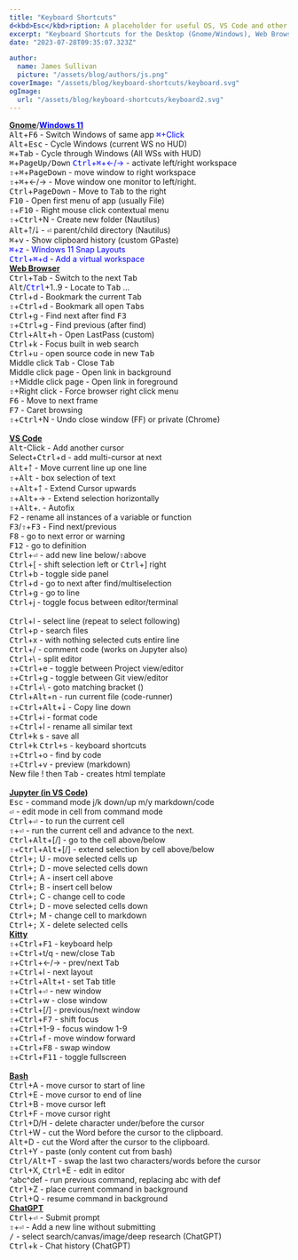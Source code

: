 ```yaml
---
title: "Keyboard Shortcuts"
d<kbd>Esc</kbd>ription: A placeholder for useful OS, VS Code and other keyboard shortcuts
excerpt: "Keyboard Shortcuts for the Desktop (Gnome/Windows), Web Browsers, and VS Code"
date: "2023-07-28T09:35:07.323Z"

author:
  name: James Sullivan
  picture: "/assets/blog/authors/js.png"
coverImage: "/assets/blog/keyboard-shortcuts/keyboard.svg"
ogImage:
  url: "/assets/blog/keyboard-shortcuts/keyboard2.svg"
---
```



<div class="grid-container">
<div style="">
<div class="l-font-size">
  <a href="https://help.gnome.org/users/gnome-help/s<kbd>Tab</kbd>le/shell-keyboard-shortcuts.html.en"><b>Gnome</b></a>/<a href="https://www.customguide.com/cheat-sheet/windows-11-quick-reference.pdf"><span style="color:Blue;font-weight: bold;">Windows 11</span></a>
</div>
<kbd>Alt</kbd>+<kbd>F6</kbd> - Switch Windows of same app  <span style="color:Blue;"><kbd>⌘</kbd>+Click</span><br>
<kbd>Alt</kbd>+<kbd>Esc</kbd> - Cycle Windows (current WS no HUD)<br>
<kbd>⌘</kbd>+<kbd>Tab</kbd> - Cycle through Windows (All WSs with HUD)<br>
<kbd>⌘</kbd>+<kbd>PageUp/Down</kbd> <span style="color:Blue;"><kbd>Ctrl</kbd>+<kbd>⌘</kbd>+←/→</span> - activate left/right workspace &nbsp;<br>
<kbd>⇧</kbd>+<kbd>⌘</kbd>+<kbd>PageDown</kbd> - move window to right workspace<br>
<kbd>⇧</kbd>+<kbd>⌘</kbd>+←/→ - Move window one monitor to left/right.<br>
<kbd>Ctrl</kbd>+<kbd>PageDown</kbd> - Move to <kbd>Tab</kbd> to the right<br>
<kbd>F10</kbd> - Open first menu of app (usually File)<br>
<kbd>⇧</kbd>+<kbd>F10</kbd> - Right mouse click contextual menu<br>
<kbd>⇧</kbd>+<kbd>Ctrl</kbd>+N - Create new folder (Nautilus)<br>
<kbd>Alt</kbd>+￪/￬ - <kbd>⏎</kbd> parent/child directory (Nautilus)<br>
<kbd>⌘</kbd>+v - Show clipboard history (custom GPaste)<br>
<span style="color:Blue;"><kbd>⌘</kbd>+z</span> - <span style="color:Blue;">Windows 11 Snap Layouts</span><br>
<span style="color:Blue;"><kbd>Ctrl</kbd>+<kbd>⌘</kbd>+d</span> - <span style="color:Blue;">Add a virtual workspace</span><br>
</div>
<div style="">
<div class="l-font-size">
   <a href="https://www.minitool.com/news/keyboard-shortcuts-for-all-web-browsers.html" style="font-weight: bold;">Web Browser</a>
</div>
<kbd>Ctrl</kbd>+<kbd>Tab</kbd> - Switch to the next <kbd>Tab</kbd><br>
<kbd>Alt</kbd>/<span style="color:Blue;"><kbd>Ctrl</kbd></span>+1..9 - Locate to <kbd>Tab</kbd> ...<br>
<kbd>Ctrl</kbd>+d - Bookmark the current <kbd>Tab</kbd><br>
<kbd>⇧</kbd>+<kbd>Ctrl</kbd>+d - Bookmark all open <kbd>Tab</kbd>s<br>
<kbd>Ctrl</kbd>+g - Find next after find <kbd>F3</kbd><br>
<kbd>⇧</kbd>+<kbd>Ctrl</kbd>+g - Find previous (after find)<br>
<kbd>Ctrl</kbd>+<kbd>Alt</kbd>+h - Open LastPass (custom)<br>
<kbd>Ctrl</kbd>+k - Focus built in web search<br>
<kbd>Ctrl</kbd>+u - open source code in new <kbd>Tab</kbd><br>
Middle click <kbd>Tab</kbd> - Close <kbd>Tab</kbd><br>
Middle click page - Open link in background<br>
<kbd>⇧</kbd>+Middle click page - Open link in foreground<br>
<kbd>⇧</kbd>+Right click - Force browser right click menu<br>
<kbd>F6</kbd> - Move to next frame<br>
<kbd>F7</kbd> - Caret browsing<br>
<kbd>⇧</kbd>+<kbd>Ctrl</kbd>+N - Undo close window (FF) or private (Chrome)<br>
</div>
</div>
<br>

<div class="grid-container">
<div style="">
<div class="l-font-size">
   <a href="https://code.visualstudio.com/shortcuts/keyboard-shortcuts-linux.pdf" style="font-weight:bold;">VS Code</a>
</div>
<kbd>Alt</kbd>-Click - Add another cursor<br>
Select+<kbd>Ctrl</kbd>+d - add multi-cursor at next<br>
<kbd>Alt</kbd>+￪ - Move current line up one line<br>
<kbd>⇧</kbd>+<kbd>Alt</kbd> - box selection of text<br>
<kbd>⇧</kbd>+<kbd>Alt</kbd>+￪ - Extend Cursor upwards<br>
<kbd>⇧</kbd>+<kbd>Alt</kbd>+→ - Extend selection horizontally<br>
<kbd>⇧</kbd>+<kbd>Alt</kbd>+. - Autofix<br>
<kbd>F2</kbd> - rename all instances of a variable or function<br>
<kbd>F3</kbd>/<kbd>⇧</kbd>+<kbd>F3</kbd> - Find next/previous<br>
<kbd>F8</kbd> - go to next error or warning<br>
<kbd>F12</kbd> - go to definition<br>
<kbd>Ctrl</kbd>+<kbd>⏎</kbd> - add new line below/<kbd>⇧</kbd>above<br>
<kbd>Ctrl</kbd>+[ - shift selection left or <kbd>Ctrl</kbd>+] right<br>
<kbd>Ctrl</kbd>+b - toggle side panel<br>
<kbd>Ctrl</kbd>+d - go to next after find/multiselection<br>
<kbd>Ctrl</kbd>+g - go to line<br>
<kbd>Ctrl</kbd>+j - toggle focus between editor/terminal<br>
</div>
<div style="">
<div class="l-font-size">
  &nbsp;
</div>
<kbd>Ctrl</kbd>+l - select line (repeat to select following)<br>
<kbd>Ctrl</kbd>+p - search files<br>
<kbd>Ctrl</kbd>+x - with nothing selected cuts entire line<br>
<kbd>Ctrl</kbd>+/ - comment code (works on Jupyter also)<br>
<kbd>Ctrl</kbd>+\ - split editor<br>
<kbd>⇧</kbd>+<kbd>Ctrl</kbd>+e - toggle between Project view/editor<br>
<kbd>⇧</kbd>+<kbd>Ctrl</kbd>+g - toggle between Git view/editor<br>
<kbd>⇧</kbd>+<kbd>Ctrl</kbd>+\ - goto matching bracket ()<br>
<kbd>Ctrl</kbd>+<kbd>Alt</kbd>+n - run current file (code-runner)<br>
<kbd>⇧</kbd>+<kbd>Ctrl</kbd>+<kbd>Alt</kbd>+￬ - Copy line down<br>
<kbd>⇧</kbd>+<kbd>Ctrl</kbd>+i - format code<br>
<kbd>⇧</kbd>+<kbd>Ctrl</kbd>+l - rename all similar text<br>
<kbd>Ctrl+k</kbd> s - save all<br>
<kbd>Ctrl+k</kbd> <kbd>Ctrl+s</kbd> - keyboard shortcuts<br>
<kbd>⇧</kbd>+<kbd>Ctrl</kbd>+o - find by code<br>
<kbd>⇧</kbd>+<kbd>Ctrl</kbd>+v - preview (markdown)<br>
New file ! then <kbd>Tab</kbd> - creates html template<br>
</div>
</div>
<br>

<div class="grid-container">
<div style="">
<div class="l-font-size">
   <a href="https://code.visualstudio.com/docs/python/jupyter-support-py#_additional-commands-and-keyboard-shortcuts" style="font-weight:bold;">Jupyter (in VS Code)</a>
</div>
<kbd>Esc</kbd> - command mode j/k down/up  m/y markdown/code<br>
<kbd>⏎</kbd> - edit mode in cell from command mode<br>
<kbd>Ctrl</kbd>+<kbd>⏎</kbd> - to run the current cell<br>
<kbd>⇧</kbd>+<kbd>⏎</kbd> - run the current cell and advance to the next.<br>
<kbd>Ctrl</kbd>+<kbd>Alt</kbd>+[/] - go to the cell above/below<br>
<kbd>⇧</kbd>+<kbd>Ctrl</kbd>+<kbd>Alt</kbd>+[/] - extend selection by cell above/below<br>
<kbd>Ctrl+;</kbd> U - move selected cells up<br>
<kbd>Ctrl+;</kbd> D - move selected cells down<br>
<kbd>Ctrl+;</kbd> A - insert cell above<br>
<kbd>Ctrl+;</kbd> B - insert cell below<br>
<kbd>Ctrl+;</kbd> C - change cell to code<br>
<kbd>Ctrl+;</kbd> D - move selected cells down<br>
<kbd>Ctrl+;</kbd> M - change cell to markdown<br>
<kbd>Ctrl+;</kbd> X - delete selected cells<br>
</div>
<div style="">
<div class="l-font-size">
   <a href="https://sw.kovidgoyal.net/kitty/overview/" style="font-weight: bold;">Kitty</a>
</div>
<kbd>⇧</kbd>+<kbd>Ctrl</kbd>+<kbd>F1</kbd> - keyboard help<br>
<kbd>⇧</kbd>+<kbd>Ctrl</kbd>+t/q - new/close <kbd>Tab</kbd><br>
<kbd>⇧</kbd>+<kbd>Ctrl</kbd>+←/→ - prev/next <kbd>Tab</kbd><br>
<kbd>⇧</kbd>+<kbd>Ctrl</kbd>+l - next layout<br>
<kbd>⇧</kbd>+<kbd>Ctrl</kbd>+<kbd>Alt</kbd>+t - set <kbd>Tab</kbd> title<br>
<kbd>⇧</kbd>+<kbd>Ctrl</kbd>+<kbd>⏎</kbd> - new window<br>
<kbd>⇧</kbd>+<kbd>Ctrl</kbd>+w - close window<br>
<kbd>⇧</kbd>+<kbd>Ctrl</kbd>+[/] - previous/next window<br>
<kbd>⇧</kbd>+<kbd>Ctrl</kbd>+<kbd>F7</kbd> - shift focus<br>
<kbd>⇧</kbd>+<kbd>Ctrl</kbd>+1-9 - focus window 1-9<br>
<kbd>⇧</kbd>+<kbd>Ctrl</kbd>+f - move window forward<br>
<kbd>⇧</kbd>+<kbd>Ctrl</kbd>+<kbd>F8</kbd> - swap window<br>
<kbd>⇧</kbd>+<kbd>Ctrl</kbd>+<kbd>F11</kbd> - toggle fullscreen<br>
</div>
</div>
<br>


<div class="grid-container">
<div style="">
<div class="l-font-size">
   <a href="https://ss64.com/bash/syntax-keyboard.html" style="font-weight:bold;">Bash</a>
</div>
<kbd>Ctrl</kbd>+A - move cursor to start of line<br>
<kbd>Ctrl</kbd>+E - move cursor to end of line<br>
<kbd>Ctrl</kbd>+B - move cursor left<br>
<kbd>Ctrl</kbd>+F - move cursor right<br>
<kbd>Ctrl</kbd>+D/H - delete character under/before the cursor<br>
<kbd>Ctrl</kbd>+W - cut the Word before the cursor to the clipboard.<br>
<kbd>Alt</kbd>+D - cut the Word after the cursor to the clipboard.<br>
<kbd>Ctrl</kbd>+Y - paste (only content cut from bash)<br>
<kbd>Ctrl/Alt</kbd>+T - swap the last two characters/words before the cursor<br>
<kbd>Ctrl</kbd>+X, <kbd>Ctrl</kbd>+E - edit in editor<br>
^abc^def - run previous command, replacing abc with def<br>
<kbd>Ctrl</kbd>+Z - place current command in background<br>
<kbd>Ctrl</kbd>+Q - resume command in background<br>
</div>
<div style="">
<div class="l-font-size">
   <a href="https://chatgpt.com/" style="font-weight: bold;">ChatGPT</a>
</div>
<kbd>Ctrl</kbd>+<kbd>⏎</kbd> - Submit prompt<br>
<kbd>⇧</kbd>+<kbd>⏎</kbd> - Add a new line without submitting<br>
<kbd>/</kbd> - select search/canvas/image/deep research (ChatGPT)<br>
<kbd>Ctrl</kbd>+k - Chat history (ChatGPT)
</div>
</div>
<br>